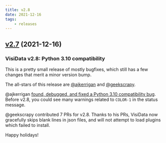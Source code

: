 ```yaml
---
title: v2.8
date: 2021-12-16
tags:
    - releases
---
```


## [v2.7](https://github.com/saulpw/visidata/releases/tag/v2.8) (2021-12-16)


### VisiData v2.8: Python 3.10 compatibility

This is a pretty small release of mostly bugfixes, which still has a few changes that merit a minor version bump.

The all-stars of this release are [@ajkerrigan](https://github.com/ajkerrigan) and [@geekscrapy](https://github.com/geekscrapy).

@ajkerrigan [found, debugged, and fixed a Python 3.10 compatibility bug](https://github.com/saulpw/visidata/issues/1227). Before v2.8, you could see many warnings related to `COLOR-1` in the status message.

@geekscrapy contributed 7 PRs for v2.8. Thanks to his PRs, VisiData now gracefully skips blank lines in json files, and will not attempt to load plugins which failed to install.


Happy holidays!

